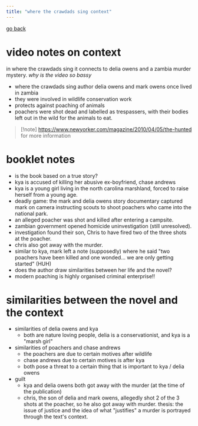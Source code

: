 ```yaml
---
title: "where the crawdads sing context"
---
```

[go back](notes/archive/AEold/subsections/eng.md)

# video notes on context
in where the crawdads sing it connects to delia owens and a zambia murder mystery.
*why is the video so bassy*
- where the crawdads sing author delia owens and mark owens once lived in zambia
- they were involved in wildlife conservation work
- protects against poaching of animals
- poachers were shot dead and labelled as trespassers, with their bodies left out in the wild for the animals to eat.
> [!note] https://www.newyorker.com/magazine/2010/04/05/the-hunted
> for more information

# booklet notes
- is the book based on a true story?
- kya is accused of killing her abusive ex-boyfriend, chase andrews
- kya is a young girl living in the north carolina marshland, forced to raise herself from a young age.
- deadly game: the mark and delia owens story documentary captured mark on camera instructing scouts to shoot poachers who came into the national park.
- an alleged poacher was shot and killed after entering a campsite.
- zambian government opened homicide uninvestigation (still unresolved).
- investigation found their son, Chris to have fired two of the three shots at the poacher.
- chris also got away with the murder.
- similar to kya, mark left a note (supposedly) where he said "two poachers have been killed and one wonded... we are only getting started" (HUH)
- does the author draw similarities between her life and the novel?
- modern poaching is highly organised criminal enterprise!!

# similarities between the novel and the context
- similarities of delia owens and kya
	- both are nature loving people, delia is a conservationist, and kya is a "marsh girl"
- similarities of poachers and chase andrews
	- the poachers are due to certain motives after wildlife
	- chase andrews due to certain motives is after kya
	- both pose a threat to a certain thing that is important to kya / delia owens
- guilt
	- kya and delia owens both got away with the murder (at the time of the publication)
	- chris, the son of delia and mark owens, allegedly shot 2 of the 3 shots at the poacher, so he also got away with murder.
thesis: the issue of justice and the idea of what "justifies" a murder is portrayed through the text's context.